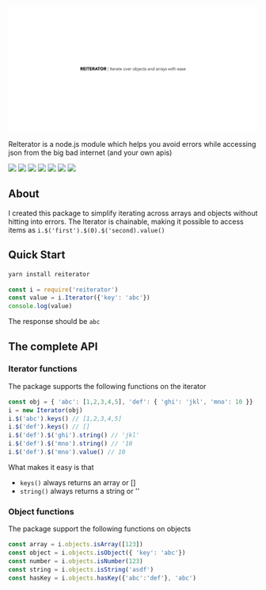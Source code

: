 ![](assets/logo.png)

ReIterator is a node.js module which helps you avoid errors while accessing json from the big bad internet (and your own apis)

![](https://img.shields.io/travis/sudhanshuraheja/reiterator.svg)
![](https://img.shields.io/codecov/c/github/sudhanshuraheja/reiterator/master.svg)
![](https://img.shields.io/npm/dy/reiterator.svg)
![](https://img.shields.io/github/license/sudhanshuraheja/reiterator.svg)
![](https://img.shields.io/npm/v/reiterator.svg)
![](https://img.shields.io/node/v/reiterator.svg)
![](https://img.shields.io/github/commit-activity/y/sudhanshuraheja/reiterator.svg)

## About

I created this package to simplify iterating across arrays and objects without hitting into errors. The Iterator is chainable, making it possible to access items as `i.$('first').$(0).$('second).value()`

## Quick Start

```bash
yarn install reiterator
```

```js
const i = require('reiterator')
const value = i.Iterator({'key': 'abc'})
console.log(value)
```

The response should be `abc`

## The complete API

### Iterator functions

The package supports the following functions on the iterator

```js
const obj = { 'abc': [1,2,3,4,5], 'def': { 'ghi': 'jkl', 'mno': 10 }}
i = new Iterator(obj)
i.$('abc').keys() // [1,2,3,4,5]
i.$('def').keys() // []
i.$('def').$('ghi').string() // 'jkl'
i.$('def').$('mno').string() // '10
i.$('def').$('mno').value() // 10
```

What makes it easy is that

- `keys()` always returns an array or []
- `string()` always returns a string or ''

### Object functions

The package support the following functions on objects

```js
const array = i.objects.isArray([123])
const object = i.objects.isObject({ 'key': 'abc'})
const number = i.objects.isNumber(123)
const string = i.objects.isString('asdf')
const hasKey = i.objects.hasKey({'abc':'def'}, 'abc')
```